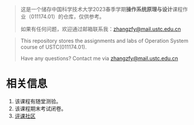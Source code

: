 > 这是一个储存中国科学技术大学2023春季学期**操作系统原理与设计**课程作业（011174.01）的仓库，仅供参考。
>
> 如果有任何问题，欢迎通过邮箱联系我：zhangzfy@mail.ustc.edu.cn

  
> This repository stores the assignments and labs of Operation System course of USTC(011174.01).
>
> Have any questions? Contact me via zhangzfy@mail.ustc.edu.cn


# 相关信息
1. 该课程有随堂测验。
2. 该课程期末考试闭卷。
3. [评课社区](https://icourse.club/course/2680/)